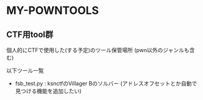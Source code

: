 # MY-POWNTOOLS
## CTF用tool群

個人的にCTFで使用した(する予定)のツール保管場所 (pwn以外のジャンルも含む)

以下ツール一覧
- fsb_test.py : ksnctfのVillager Bのソルバー (アドレスオフセットとか自動で見つける機能を追加したい)
